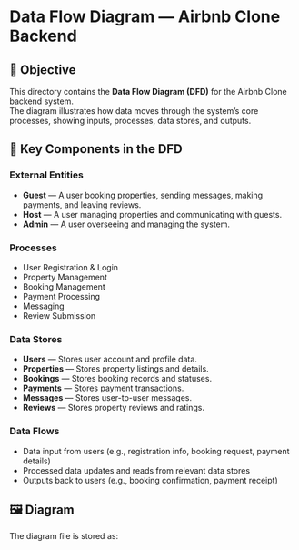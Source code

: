 # Data Flow Diagram — Airbnb Clone Backend

## 📄 Objective

This directory contains the **Data Flow Diagram (DFD)** for the Airbnb Clone backend system.  
The diagram illustrates how data moves through the system’s core processes, showing inputs, processes, data stores, and outputs.

## 🧩 Key Components in the DFD

### External Entities
- **Guest** — A user booking properties, sending messages, making payments, and leaving reviews.
- **Host** — A user managing properties and communicating with guests.
- **Admin** — A user overseeing and managing the system.

### Processes
- User Registration & Login
- Property Management
- Booking Management
- Payment Processing
- Messaging
- Review Submission

### Data Stores
- **Users** — Stores user account and profile data.
- **Properties** — Stores property listings and details.
- **Bookings** — Stores booking records and statuses.
- **Payments** — Stores payment transactions.
- **Messages** — Stores user-to-user messages.
- **Reviews** — Stores property reviews and ratings.

### Data Flows
- Data input from users (e.g., registration info, booking request, payment details)
- Processed data updates and reads from relevant data stores
- Outputs back to users (e.g., booking confirmation, payment receipt)

## 🖼️ Diagram

The diagram file is stored as:


